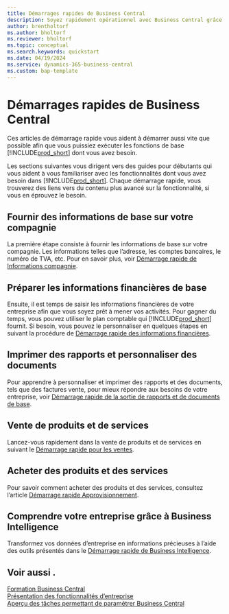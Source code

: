 ```yaml
---
title: Démarrages rapides de Business Central
description: Soyez rapidement opérationnel avec Business Central grâce aux conseils des articles de démarrage rapide qui vous aident à remplir les premiers champs critiques.
author: brentholtorf
ms.author: bholtorf
ms.reviewer: bholtorf
ms.topic: conceptual
ms.search.keywords: quickstart
ms.date: 04/19/2024
ms.service: dynamics-365-business-central
ms.custom: bap-template
---
```


# <a name="business-central-quick-starts"></a>Démarrages rapides de Business Central

Ces articles de démarrage rapide vous aident à démarrer aussi vite que possible afin que vous puissiez exécuter les fonctions de base [!INCLUDE[prod_short](includes/prod_short.md)] dont vous avez besoin.

Les sections suivantes vous dirigent vers des guides pour débutants qui vous aident à vous familiariser avec les fonctionnalités dont vous avez besoin dans [!INCLUDE[prod_short](includes/prod_short.md)]. Chaque démarrage rapide, vous trouverez des liens vers du contenu plus avancé sur la fonctionnalité, si vous en éprouvez le besoin.

## <a name="provide-basic-information-about-your-company"></a>Fournir des informations de base sur votre compagnie

La première étape consiste à fournir les informations de base sur votre compagnie. Les informations telles que l’adresse, les comptes bancaires, le numéro de TVA, etc. Pour en savoir plus, voir [Démarrage rapide de Informations compagnie](quick-start-company-information.md).

## <a name="prepare-basic-financial-information"></a>Préparer les informations financières de base

Ensuite, il est temps de saisir les informations financières de votre entreprise afin que vous soyez prêt à mener vos activités. Pour gagner du temps, vous pouvez utiliser le plan comptable qui [!INCLUDE[prod_short](includes/prod_short.md)] fournit. Si besoin, vous pouvez le personnaliser en quelques étapes en suivant la procédure de [Démarrage rapide des informations financières](quick-start-financial-information.md).

<!--
## <a name="financial-basics"></a>Financial Basics

Financial Information  
(chart of accounts, but explained for non-accountants)
-->

## <a name="print-reports-and-customize-documents"></a>Imprimer des rapports et personnaliser des documents

Pour apprendre à personnaliser et imprimer des rapports et des documents, tels que des factures vente, pour mieux répondre aux besoins de votre entreprise, voir [Démarrage rapide de la sortie de rapports et de documents de base](quick-start-reports-and-documents.md).

<!-- Reports and Documents  
(final reports, but also documents - how do I style invoices to work better for me?)
-->

## <a name="sell-products-and-services"></a>Vente de produits et de services

Lancez-vous rapidement dans la vente de produits et de services en suivant le [Démarrage rapide pour les ventes](quick-start-sell-products-and-services.md).

<!--
(customer, items, things on stock or not, orders versus invoices, get paid on time, etc.)
-->

## <a name="buy-products-and-services"></a>Acheter des produits et des services

Pour savoir comment acheter des produits et des services, consultez l’article [Démarrage rapide Approvisionnement](quick-start-procurement.md).  

<!--
(buy stuff, register in inventory, pay vendor)
-->

## <a name="understand-your-company-with-business-intelligence"></a>Comprendre votre entreprise grâce à Business Intelligence

Transformez vos données d’entreprise en informations précieuses à l’aide des outils présentés dans le [Démarrage rapide de Business Intelligence](quick-start-business-intelligence.md).

<!--
Business Intelligence  
(reports)
-->

## <a name="see-also"></a>Voir aussi .

[Formation Business Central](/training/dynamics365/business-central?WT.mc_id=dyn365bc_landingpage-docs)  
[Présentation des fonctionnalités d’entreprise](across-business-functionality.md)  
[Aperçu des tâches permettant de paramétrer Business Central](setup.md)  
